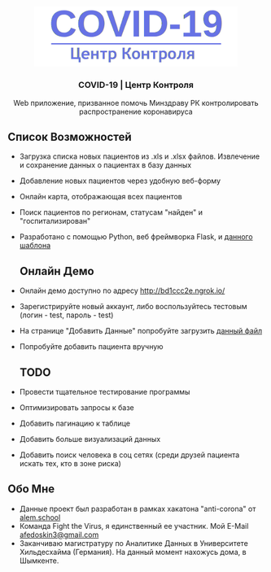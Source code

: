 <p align="center">
  <a href="https://github.com/thelastpolaris/anti-corona-crm/">
    <img src="web-app/app/base/static/assets/img/brand/blue.png" alt="Logo" width="400">
  </a>

  <h3 align="center">COVID-19 | Центр Контроля</h3>

  <p align="center">
    Web приложение, призванное помочь Минздраву РК контролировать распространение коронавируса
    <br />
  </p>
  
  ## Список Возможностей

* Загрузка списка новых пациентов из .xls и .xlsx файлов. Извлечение и сохранение данных о пациентах в базу данных
* Добавление новых пациентов через удобную веб-форму
* Онлайн карта, отображающая всех пациентов
* Поиск пациентов по регионам, статусам "найден" и "госпитализирован"
* Разработано с помощью Python, веб фреймворка Flask, и <a href="https://github.com/app-generator/flask-boilerplate-dashboard-argon">данного шаблона</a>

  ## Онлайн Демо

* Онлайн демо доступно по адресу http://bd1ccc2e.ngrok.io/
* Зарегистрируйте новый аккаунт, либо воспользуйтесь тестовым (логин - test, пароль - test)
* На странице "Добавить Данные" попробуйте загрузить <a href="https://github.com/thelastpolaris/anti-corona-crm/blob/master/%D0%9F%D1%80%D0%B8%D0%BB%D0%BE%D0%B6%D0%B5%D0%BD%D0%B8%D0%B5%201.%20%D0%A1%D0%BF%D0%B8%D1%81%D0%BE%D0%BA%20%D0%BF%D0%B0%D1%81%D1%81%D0%B0%D0%B6%D0%B8%D1%80%D0%BE%D0%B2%20(%D0%B7%D0%B0%D0%B3%D1%80%D1%83%D0%B7%D0%B8%D1%82%D0%B5%2C%20%D0%B4%D0%B5%D0%BC%D0%BE).xlsx">данный файл</a>
* Попробуйте добавить пациента вручную

  ## TODO
* Провести тщательное тестирование программы
* Оптимизировать запросы к базе
* Добавить пагинацию к таблице
* Добавить больше визуализаций данных
* Добавить поиск человека в соц сетях (среди друзей пациента искать тех, кто в зоне риска)

 ## Обо Мне
* Данные проект был разработан в рамках хакатона "anti-corona" от <a href="http://alem.school">alem.school</a>
* Команда Fight the Virus, я единственный ее участник. Мой E-Mail afedoskin3@gmail.com
* Заканчиваю магистратуру по Аналитике Данных в Университете Хильдесхайма (Германия). На данный момент нахожусь дома, в Шымкенте.
